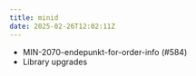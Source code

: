 ```yaml
---
title: minid
date: 2025-02-26T12:02:11Z
---
```

- MIN-2070-endepunkt-for-order-info (#584)
- Library upgrades

